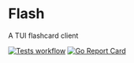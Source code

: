 # Flash
A TUI flashcard client

[![Tests workflow](https://img.shields.io/github/workflow/status/jmcveigh55/flash/Tests?longCache=tru&label=Tests&logo=github&logoColor=fff)](https://github.com/jmcveigh55/flash/actions?query=workflow%3ATests)
[![Go Report Card](https://goreportcard.com/badge/github.com/jmcveigh55/flash)](https://goreportcard.com/report/github.com/jmcveigh55/flash)
